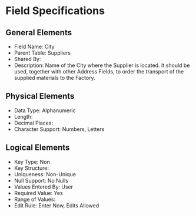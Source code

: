 # Field Specifications

## General Elements

- Field Name: City
- Parent Table: Suppliers
- Shared By: 
- Description: Name of the City where the Supplier is located. It should be used, together with other Address Fields, to order the transport of the supplied materials to the Factory.

## Physical Elements

- Data Type: Alphanumeric
- Length: 
- Decimal Places: 
- Character Support: Numbers, Letters 

## Logical Elements

- Key Type: Non
- Key Structure: 
- Uniqueness: Non-Unique
- Null Support: No Nulls
- Values Entered By: User
- Required Value: Yes
- Range of Values: 
- Edit Rule: Enter Now, Edits Allowed
